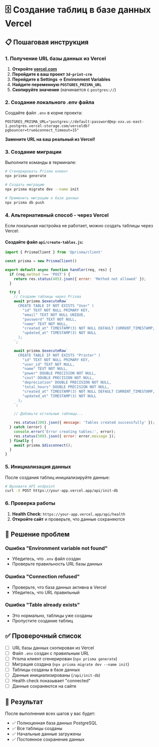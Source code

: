 # 🗄️ Создание таблиц в базе данных Vercel

## 📋 Пошаговая инструкция

### 1. Получение URL базы данных из Vercel

1. **Откройте [vercel.com](https://vercel.com)**
2. **Перейдите в ваш проект `3d-print-crm`**
3. **Перейдите в Settings → Environment Variables**
4. **Найдите переменную `POSTGRES_PRISMA_URL`**
5. **Скопируйте значение** (начинается с `postgres://`)

### 2. Создание локального .env файла

Создайте файл `.env` в корне проекта:

```env
POSTGRES_PRISMA_URL="postgres://default:password@ep-xxx.us-east-1.postgres.vercel-storage.com/verceldb?pgbouncer=true&connect_timeout=15"
```

**Замените URL на ваш реальный из Vercel!**

### 3. Создание миграции

Выполните команды в терминале:

```bash
# Сгенерировать Prisma клиент
npx prisma generate

# Создать миграцию
npx prisma migrate dev --name init

# Применить миграцию к базе данных
npx prisma db push
```

### 4. Альтернативный способ - через Vercel

Если локальная настройка не работает, можно создать таблицы через Vercel:

#### Создайте файл `api/create-tables.js`:

```javascript
import { PrismaClient } from '@prisma/client'

const prisma = new PrismaClient()

export default async function handler(req, res) {
  if (req.method !== 'POST') {
    return res.status(405).json({ error: 'Method not allowed' });
  }

  try {
    // Создаем таблицы через Prisma
    await prisma.$executeRaw`
      CREATE TABLE IF NOT EXISTS "User" (
        "id" TEXT NOT NULL PRIMARY KEY,
        "email" TEXT NOT NULL UNIQUE,
        "password" TEXT NOT NULL,
        "name" TEXT NOT NULL,
        "created_at" TIMESTAMP(3) NOT NULL DEFAULT CURRENT_TIMESTAMP,
        "updated_at" TIMESTAMP(3) NOT NULL
      );
    `;

    await prisma.$executeRaw`
      CREATE TABLE IF NOT EXISTS "Printer" (
        "id" TEXT NOT NULL PRIMARY KEY,
        "user_id" TEXT NOT NULL,
        "name" TEXT NOT NULL,
        "power" DOUBLE PRECISION NOT NULL,
        "cost" DOUBLE PRECISION NOT NULL,
        "depreciation" DOUBLE PRECISION NOT NULL,
        "total_hours" DOUBLE PRECISION NOT NULL,
        "created_at" TIMESTAMP(3) NOT NULL DEFAULT CURRENT_TIMESTAMP,
        "updated_at" TIMESTAMP(3) NOT NULL
      );
    `;

    // Добавьте остальные таблицы...

    res.status(200).json({ message: 'Tables created successfully' });
  } catch (error) {
    console.error('Error creating tables:', error);
    res.status(500).json({ error: error.message });
  } finally {
    await prisma.$disconnect();
  }
}
```

### 5. Инициализация данных

После создания таблиц инициализируйте данные:

```bash
# Вызовите API endpoint
curl -X POST https://your-app.vercel.app/api/init-db
```

### 6. Проверка работы

1. **Health Check:** `https://your-app.vercel.app/api/health`
2. **Откройте сайт** и проверьте, что данные сохраняются

## 🚨 Решение проблем

### Ошибка "Environment variable not found"
- Убедитесь, что `.env` файл создан
- Проверьте правильность URL базы данных

### Ошибка "Connection refused"
- Проверьте, что база данных активна в Vercel
- Убедитесь, что URL правильный

### Ошибка "Table already exists"
- Это нормально, таблицы уже созданы
- Пропустите создание таблиц

## ✅ Проверочный список

- [ ] URL базы данных скопирован из Vercel
- [ ] Файл `.env` создан с правильным URL
- [ ] Prisma клиент сгенерирован (`npx prisma generate`)
- [ ] Миграция создана (`npx prisma migrate dev --name init`)
- [ ] Таблицы созданы в базе данных
- [ ] Данные инициализированы (`/api/init-db`)
- [ ] Health check показывает "connected"
- [ ] Данные сохраняются на сайте

## 🎯 Результат

После выполнения всех шагов у вас будет:
- ✅ Полноценная база данных PostgreSQL
- ✅ Все таблицы созданы
- ✅ Начальные данные загружены
- ✅ Постоянное сохранение данных
